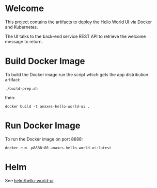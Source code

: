 # Welcome

This project contains the artifacts to deploy the [Hello World UI](https://github.com/Alfresco/alfresco-anaxes-hello-world-ui) via Docker and Kubernetes.

The UI talks to the back-end service REST API to retrieve the welcome message to return.

# Build Docker Image

To build the Docker image run the script which gets the app distribution artifact:

    ./build-prep.sh

then:

    docker build -t anaxes-hello-world-ui .

# Run Docker Image

To run the Docker image on port 8888:

    docker run -p8888:80 anaxes-hello-world-ui:latest

# Helm

See [helm/hello-world-ui](helm/hello-world-ui)
